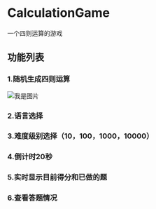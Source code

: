 # CalculationGame
一个四则运算的游戏

## 功能列表
### 1.随机生成四则运算
   ![我是图片](http://www.cnblogs.com/images/logo_small.gif)
### 2.语言选择
### 3.难度级别选择（10，100，1000，10000）
### 4.倒计时20秒
### 5.实时显示目前得分和已做的题
### 6.查看答题情况
